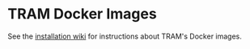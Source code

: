 # TRAM Docker Images

See the [installation wiki](/center-for-threat-informed-defense/tram/wiki/Installation#web-application) for instructions about TRAM's Docker images.

